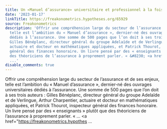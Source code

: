 ```yaml
---
title: Un «Manuel d’assurance» universitaire et professionnel à la fois
date: '2023-01-17'
linkTitle: https://freakonometrics.hypotheses.org/65929
source: Freakonometrics
description: 'Offrir une compréhension large du secteur de l’assurance et de ses enjeux,
  telle est l’ambition du « Manuel d’assurance », dernier-né des ouvrages universitaires
  dédiés à l’assurance. Une somme de 500 pages que l’on doit à ses trois auteurs :
  Gilles Bénéplanc, directeur général du groupe Adelaïde et de Verlingue, Arthur Charpentier,
  actuaire et docteur en mathématiques appliquées, et Patrick Thourot, inspecteur
  général des finances honoraire. Un livre pensé par des « enseignants » plutôt que
  des théoriciens de l’assurance à proprement parler. « &#8230; <a href="https://freakonometrics.hypothes
  ...'
disable_comments: true
---
```

Offrir une compréhension large du secteur de l’assurance et de ses enjeux, telle est l’ambition du « Manuel d’assurance », dernier-né des ouvrages universitaires dédiés à l’assurance. Une somme de 500 pages que l’on doit à ses trois auteurs : Gilles Bénéplanc, directeur général du groupe Adelaïde et de Verlingue, Arthur Charpentier, actuaire et docteur en mathématiques appliquées, et Patrick Thourot, inspecteur général des finances honoraire. Un livre pensé par des « enseignants » plutôt que des théoriciens de l’assurance à proprement parler. « &#8230; <a href="https://freakonometrics.hypothes ...